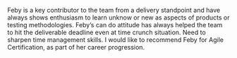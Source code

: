 Feby is a key contributor to the team from a delivery standpoint and have always shows enthusiasm to learn unknow or new as aspects of products or testing methodologies. Feby’s can do attitude has always helped the team to hit the deliverable deadline even at time crunch situation. Need to sharpen time management skills. 
I would like to recommend Feby for Agile Certification, as part of her career progression.
